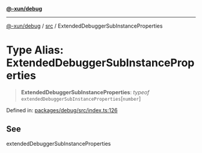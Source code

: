 [**@-xun/debug**](../../README.md)

***

[@-xun/debug](../../README.md) / [src](../README.md) / ExtendedDebuggerSubInstanceProperties

# Type Alias: ExtendedDebuggerSubInstanceProperties

> **ExtendedDebuggerSubInstanceProperties**: *typeof* `extendedDebuggerSubInstanceProperties`\[`number`\]

Defined in: [packages/debug/src/index.ts:126](https://github.com/Xunnamius/rejoinder/blob/a641070c8e1704c84d328156f6d9eceb8b9362e5/packages/debug/src/index.ts#L126)

## See

extendedDebuggerSubInstanceProperties
